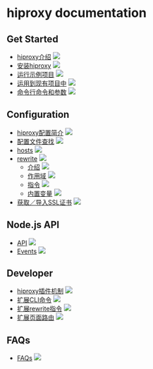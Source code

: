 # hiproxy documentation

## Get Started

* [hiproxy介绍](https://github.com/hiproxy/hiproxy/blob/master/docs/get_started/introduction.md) ![](http://progressed.io/bar/80)
* [安装hiproxy](https://github.com/hiproxy/hiproxy/blob/master/docs/get_started/installation.md) ![](http://progressed.io/bar/90)
* [运行示例项目](https://github.com/hiproxy/hiproxy/blob/master/docs/get_started/run_example.md) ![](http://progressed.io/bar/90)
* [运用到现有项目中](https://github.com/hiproxy/hiproxy/blob/master/docs/get_started/play_with_your_projects.md) ![](http://progressed.io/bar/95)
* [命令行命令和参数](https://github.com/hiproxy/hiproxy/blob/master/docs/get_started/cli_options.md) ![](http://progressed.io/bar/80)


## Configuration

* [hiproxy配置简介](https://github.com/hiproxy/hiproxy/blob/master/docs/configuration/introduction.md) ![](http://progressed.io/bar/90)
* [配置文件查找](https://github.com/hiproxy/hiproxy/blob/master/docs/configuration/find_conf.md) ![](http://progressed.io/bar/80)
* [hosts](https://github.com/hiproxy/hiproxy/blob/master/docs/configuration/hosts.md) ![](http://progressed.io/bar/90)
* [rewrite](https://github.com/hiproxy/hiproxy/blob/master/docs/configuration/rewrite.md) ![](http://progressed.io/bar/100)
  * [介绍](https://github.com/hiproxy/hiproxy/blob/master/docs/configuration/rewrite_introduction.md) ![](http://progressed.io/bar/100)
  * [作用域](https://github.com/hiproxy/hiproxy/blob/master/docs/configuration/rewrite_scope.md) ![](http://progressed.io/bar/100)
  * [指令](https://github.com/hiproxy/hiproxy/blob/master/docs/configuration/rewrite_directive.md) ![](http://progressed.io/bar/100)
  * [内置变量](https://github.com/hiproxy/hiproxy/blob/master/docs/configuration/rewrite_built_in_variable.md) ![](http://progressed.io/bar/100)
* [获取／导入SSL证书](https://github.com/hiproxy/hiproxy/blob/master/docs/configuration/ssl_certificate.md) ![](http://progressed.io/bar/95)


## Node.js API

* [API](https://github.com/hiproxy/hiproxy/blob/master/docs/api/api.md) ![](http://progressed.io/bar/50)
* [Events](https://github.com/hiproxy/hiproxy/blob/master/docs/api/events.md) ![](http://progressed.io/bar/90)

## Developer

* [hiproxy插件机制](https://github.com/hiproxy/hiproxy/blob/master/docs/developer/plugin.md) ![](http://progressed.io/bar/95)
* [扩展CLI命令](https://github.com/hiproxy/hiproxy/blob/master/docs/developer/cli_command.md) ![](http://progressed.io/bar/95)
* [扩展rewrite指令](https://github.com/hiproxy/hiproxy/blob/master/docs/developer/directive.md) ![](http://progressed.io/bar/95)
* [扩展页面路由](https://github.com/hiproxy/hiproxy/blob/master/docs/developer/route.md) ![](http://progressed.io/bar/95)

## FAQs

* [FAQs](https://github.com/hiproxy/hiproxy/blob/master/docs/faqs.md) ![](http://progressed.io/bar/100)
